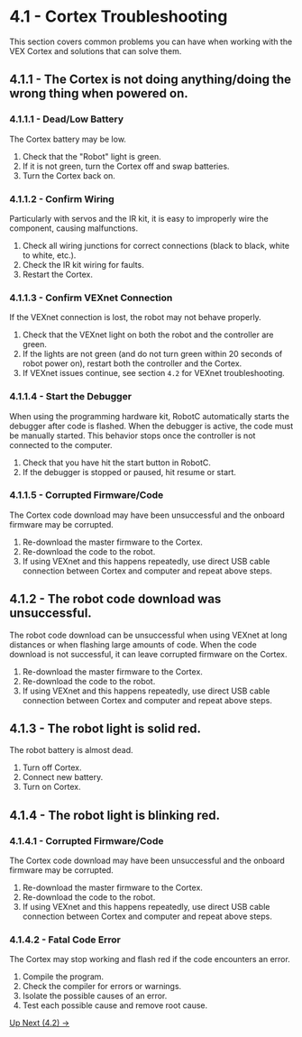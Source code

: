 # 4.1 - Cortex Troubleshooting

This section covers common problems you can have when working with the VEX Cortex and solutions that can solve them.

## 4.1.1 - The Cortex is not doing anything/doing the wrong thing when powered on.

### 4.1.1.1 - Dead/Low Battery

The Cortex battery may be low. 

1. Check that the "Robot" light is green.
2. If it is not green, turn the Cortex off and swap batteries.
3. Turn the Cortex back on.

### 4.1.1.2 - Confirm Wiring

Particularly with servos and the IR kit, it is easy to improperly wire the component, causing malfunctions.

1. Check all wiring junctions for correct connections (black to black, white to white, etc.).
2. Check the IR kit wiring for faults.
3. Restart the Cortex.

### 4.1.1.3 - Confirm VEXnet Connection

If the VEXnet connection is lost, the robot may not behave properly.

1. Check that the VEXnet light on both the robot and the controller are green.
2. If the lights are not green (and do not turn green within 20 seconds of robot power on), restart both the controller and the Cortex.
3. If VEXnet issues continue, see section `4.2` for VEXnet troubleshooting.

### 4.1.1.4 - Start the Debugger

When using the programming hardware kit, RobotC automatically starts the debugger after code is flashed. When the debugger is active, the code must be manually started. This behavior stops once the controller is not connected to the computer.

1. Check that you have hit the start button in RobotC.
2. If the debugger is stopped or paused, hit resume or start.

### 4.1.1.5 - Corrupted Firmware/Code

The Cortex code download may have been unsuccessful and the onboard firmware may be corrupted.

1. Re-download the master firmware to the Cortex.
2. Re-download the code to the robot.
3. If using VEXnet and this happens repeatedly, use direct USB cable connection between Cortex and computer and repeat above steps.

## 4.1.2 - The robot code download was unsuccessful.

The robot code download can be unsuccessful when using VEXnet at long distances or when flashing large amounts of code. When the code download is not successful, it can leave corrupted firmware on the Cortex.

1. Re-download the master firmware to the Cortex.
2. Re-download the code to the robot.
3. If using VEXnet and this happens repeatedly, use direct USB cable connection between Cortex and computer and repeat above steps.

## 4.1.3 - The robot light is solid red.

The robot battery is almost dead.

1. Turn off Cortex.
2. Connect new battery.
3. Turn on Cortex.

## 4.1.4 - The robot light is blinking red.

### 4.1.4.1 - Corrupted Firmware/Code

The Cortex code download may have been unsuccessful and the onboard firmware may be corrupted.

1. Re-download the master firmware to the Cortex.
2. Re-download the code to the robot.
3. If using VEXnet and this happens repeatedly, use direct USB cable connection between Cortex and computer and repeat above steps.

### 4.1.4.2 - Fatal Code Error

The Cortex may stop working and flash red if the code encounters an error.

1. Compile the program.
2. Check the compiler for errors or warnings.
3. Isolate the possible causes of an error.
4. Test each possible cause and remove root cause.

[Up Next (4.2) ->](https://github.com/crcsrobotics/wiki/blob/main/4%20-%20TROUBLESHOOTING/2%20-%VEXNET.md)
